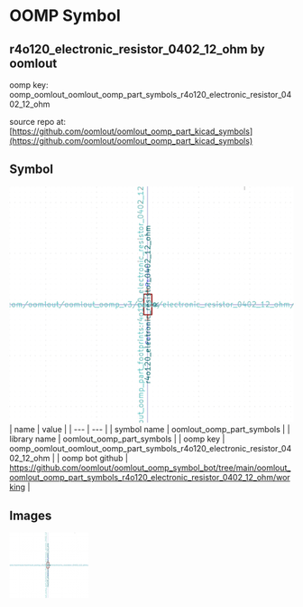 # OOMP Symbol  
## r4o120_electronic_resistor_0402_12_ohm  by oomlout  
  
oomp key: oomp_oomlout_oomlout_oomp_part_symbols_r4o120_electronic_resistor_0402_12_ohm  
  
source repo at: [https://github.com/oomlout/oomlout_oomp_part_kicad_symbols](https://github.com/oomlout/oomlout_oomp_part_kicad_symbols)  
## Symbol  
  
[![working.png](working_600.png)](working.png)  
| name | value | 
| --- | --- | 
| symbol name | oomlout_oomp_part_symbols | 
| library name | oomlout_oomp_part_symbols | 
| oomp key | oomp_oomlout_oomlout_oomp_part_symbols_r4o120_electronic_resistor_0402_12_ohm | 
| oomp bot github | https://github.com/oomlout/oomlout_oomp_symbol_bot/tree/main/oomlout_oomlout_oomp_part_symbols_r4o120_electronic_resistor_0402_12_ohm/working | 
## Images  
  
[![working.png](working_140.png)](working.png)  
